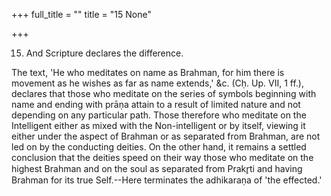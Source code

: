 +++
full_title = ""
title = "15 None"

+++




15. And Scripture declares the difference.

The text, 'He who meditates on name as Brahman, for him there is movement as he wishes as far as name extends,' &c. (Cḥ. Up. VII, 1 ff.), declares that those who meditate on the series of symbols beginning with name and ending with prāṇa attain to a result of limited nature and not depending on any particular path. Those therefore who meditate on the Intelligent either as mixed with the Non-intelligent or by itself, viewing it either under the aspect of Brahman or as separated from Brahman, are not led on by the conducting deities. On the other hand, it remains a settled conclusion that the deities speed on their way those who meditate on the highest Brahman and on the soul as separated from Prakr̥ti and having Brahman for its true Self.--Here terminates the adhikaraṇa of 'the effected.'

